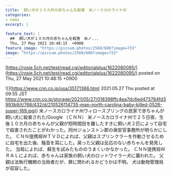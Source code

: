 ```yaml
---
title:  飼い犬が１０カ月の赤ちゃんを殺害　米ノースカロライナ州  
categories:
- news
excerpt: |
  
feature_text: |
  ##  飼い犬が１０カ月の赤ちゃんを殺害　米ノ...
  Thu, 27 May 2021 10:48:15  +0900
feature_image: "https://picsum.photos/2560/600?image=733"
image: "https://picsum.photos/2560/600?image=733"
---
```


[https://rosie.5ch.net/test/read.cgi/editorialplus/1622080095/](https://rosie.5ch.net/test/read.cgi/editorialplus/1622080095/)
posted on Thu, 27 May 2021 10:48:15  +0900

<!--more-->

![](https://www.cnn.co.jp/usa/35171366.html 2021.05.27 Thu posted at 09:55 JST [https://www.cnn.co.jp/storage/2021/05/27/018398ffc4ea7dc6ed473784fd3993b9/t/768/432/d/210526114735-map-north-carolina-baby-killed-0526-super-169.jpg)](https://www.cnn.co.jp/storage/2021/05/27/018398ffc4ea7dc6ed473784fd3993b9/t/768/432/d/210526114735-map-north-carolina-baby-killed-0526-super-169.jpg)) 米ノースカロライナ州ウィロースプリングの民家で赤ちゃんが飼い犬に殺害された/Google （ＣＮＮ） 米ノースカロライナ州で２５日夜、生後１０カ月の赤ちゃんが父親が短時間目を離したすきに飼い犬２匹によって自宅で殺害されたことがわかった。同州ジョンストン郡の保安官事務所が明らかにした。 ＣＮＮ提携局ＷＴＶＤによれば、父親はスプリンクラーを作動させるために自宅を出た後、騒音を耳にした。戻った父親は反応のない赤ちゃんを発見した。 当局によれば、蘇生を試みたもののうまくいかなかった。 ＣＮＮ提携局ＷＲＡＬによれば、赤ちゃんは家族の飼い犬のロットワイラー犬に襲われた。 父親は法執行機関の当局者だが、罪に問われるかどうかは不明。 犬は動物管理局が収容した。
